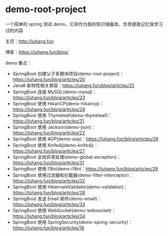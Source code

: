 # demo-root-project
一个简单的 spring 测试 demo，它将作为我的知识储备库，负责替我记忆我学习过的内容

主页：http://luhang.fun

博客：https://luhang.fun/blog/

demo 集合：
- SpringBoot 创建父子多模块项目(demo-root-project)：https://luhang.fun/blog/articles/20
- Java8 新特性相关类容：https://luhang.fun/blog/articles/25
- SpringBoot 连接 MySQL(demo-mysql)：https://luhang.fun/blog/articles/23
- SpringBoot 使用 HikariCP(demo-hikaricp)：https://luhang.fun/blog/articles/24
- SpringBoot 使用 Thymeleaf(demo-thymeleaf)：https://luhang.fun/blog/articles/21
- SpringBoot 使用 Jackson(demo-json)：https://luhang.fun/blog/articles/22
- SpringBoot 使用 AOP(demo-aop)：https://luhang.fun/blog/articles/26
- SpringBoot 使用 Knife4j(demo-knife4j)：https://luhang.fun/blog/articles/27
- SpringBoot 全局异常处理(demo-global-exception)：https://luhang.fun/blog/articles/31
- SpringBoot 使用 I18n(demo-i18n)：https://luhang.fun/blog/articles/29
- SpringBoot 使用过滤器和拦截器(demo-filter-interceptor)：https://luhang.fun/blog/articles/32
- SpringBoot 使用 HibernateValidator(demo-validation)：https://luhang.fun/blog/articles/28
- SpringBoot 发送 Email 邮件(demo-email)：https://luhang.fun/blog/articles/33
- SpringBoot 使用 WebSocket(demo-websocket)：https://luhang.fun/blog/articles/34
- SpringBoot 使用 SpringSecurity(demo-spring-security)：https://luhang.fun/blog/articles/18